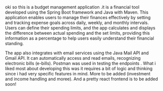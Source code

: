 oki so this is a budget management application .it is a financial tool developed using the Spring Boot framework and Java with Maven. This application enables users to manage their finances effectively by setting and tracking expense goals across daily, weekly, and monthly intervals. Users can define their spending limits, and the app calculates and displays the difference between actual spending and the set limits, providing this information as a percentage to help users easily understand their financial standing.

The app also integrates with email services using the Java Mail API and Gmail API. It can automatically access and read emails, recognizing electronic bills (e-bills). Postman was used in testing the endpoints . What i liked most about developing this was it requires a bit of logic and thinking since i had very specific features in mind. More to be added (investment and income handling and moree). And a pretty react frontend is to be added soon!
